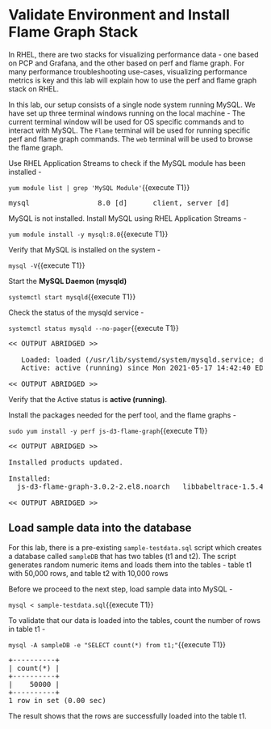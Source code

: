 # Validate Environment and Install Flame Graph Stack

In RHEL, there are two stacks for visualizing performance data - one based on PCP and Grafana, and the other based on perf and flame graph. For many performance troubleshooting use-cases, visualizing performance metrics is key and this lab will explain how to use the perf and flame graph stack on RHEL.

In this lab, our setup consists of a single node system running MySQL. We have set up three terminal windows running on the local machine - The current terminal window will be used for OS specific commands and to interact with MySQL. The `Flame` terminal will be used for running specific perf and flame graph commands. The `web` terminal will be used to browse the flame graph.

Use RHEL Application Streams to check if the MySQL module has been installed - 

`yum module list | grep 'MySQL Module'`{{execute T1}}

<pre class="file">
mysql                8.0 [d]      client, server [d]                       MySQL Module
</pre>

MySQL is not installed. Install MySQL using RHEL Application Streams -

`yum module install -y mysql:8.0`{{execute T1}}

Verify that MySQL is installed on the system -

`mysql -V`{{execute T1}}

Start the __MySQL Daemon (mysqld)__  

`systemctl start mysqld`{{execute T1}}

Check the status of the mysqld service - 

`systemctl status mysqld --no-pager`{{execute T1}}

<pre class="file">
<< OUTPUT ABRIDGED >>

   Loaded: loaded (/usr/lib/systemd/system/mysqld.service; disabled; vendor preset: disabled)
   Active: active (running) since Mon 2021-05-17 14:42:40 EDT; 6s ago
   
<< OUTPUT ABRIDGED >>
</pre>

Verify that the Active status is __active (running)__.

Install the packages needed for the perf tool, and the flame graphs -

`sudo yum install -y perf js-d3-flame-graph`{{execute T1}}

<pre class="file">
<< OUTPUT ABRIDGED >>

Installed products updated.

Installed:
  js-d3-flame-graph-3.0.2-2.el8.noarch   libbabeltrace-1.5.4-3.el8.x86_64   libbpf-0.0.8-4.el8.x86_64   perf-4.18.0-240.22.1.el8_3.x86_64  

<< OUTPUT ABRIDGED >>
</pre>

## Load sample data into the database
For this lab, there is a pre-existing `sample-testdata.sql` script which creates a database called `sampleDB` that has two tables (t1 and t2). The script generates random numeric items and loads them into the tables - table t1 with 50,000 rows, and table t2 with 10,000 rows 

Before we proceed to the next step, load sample data into MySQL -

`mysql < sample-testdata.sql`{{execute T1}}

To validate that our data is loaded into the tables, count the number of rows in table t1 - 

`mysql -A sampleDB -e "SELECT count(*) from t1;"`{{execute T1}}

<pre class="file">
+----------+
| count(*) |
+----------+
|    50000 |
+----------+
1 row in set (0.00 sec)
</pre>

The result shows that the rows are successfully loaded into the table t1.
